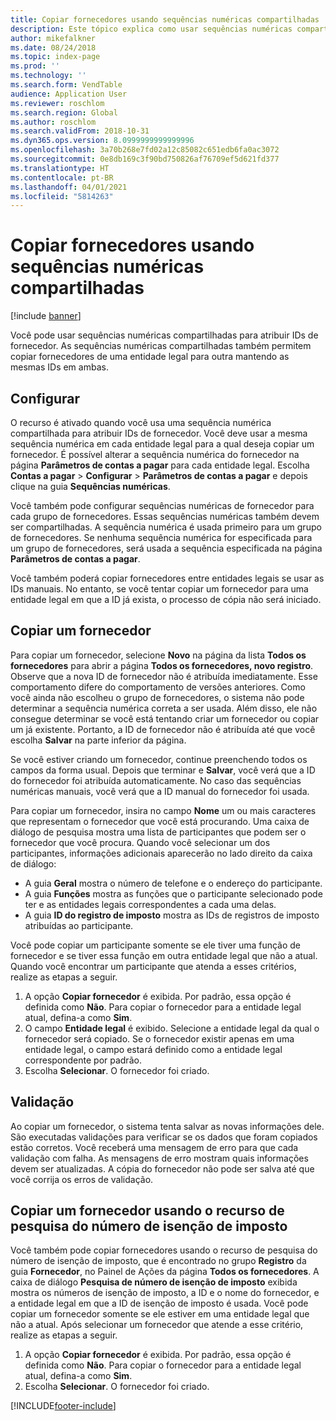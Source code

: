 ```yaml
---
title: Copiar fornecedores usando sequências numéricas compartilhadas
description: Este tópico explica como usar sequências numéricas compartilhadas para copiar um fornecedor para outra entidade legal mantendo a mesma ID.
author: mikefalkner
ms.date: 08/24/2018
ms.topic: index-page
ms.prod: ''
ms.technology: ''
ms.search.form: VendTable
audience: Application User
ms.reviewer: roschlom
ms.search.region: Global
ms.author: roschlom
ms.search.validFrom: 2018-10-31
ms.dyn365.ops.version: 8.0999999999999996
ms.openlocfilehash: 3a70b268e7fd02a12c85082c651edb6fa0ac3072
ms.sourcegitcommit: 0e8db169c3f90bd750826af76709ef5d621fd377
ms.translationtype: HT
ms.contentlocale: pt-BR
ms.lasthandoff: 04/01/2021
ms.locfileid: "5814263"
---
```

# <a name="copy-vendors-by-using-shared-number-sequences"></a>Copiar fornecedores usando sequências numéricas compartilhadas

[!include [banner](../includes/banner.md)]

Você pode usar sequências numéricas compartilhadas para atribuir IDs de fornecedor. As sequências numéricas compartilhadas também permitem copiar fornecedores de uma entidade legal para outra mantendo as mesmas IDs em ambas.

## <a name="setup"></a>Configurar

O recurso é ativado quando você usa uma sequência numérica compartilhada para atribuir IDs de fornecedor. Você deve usar a mesma sequência numérica em cada entidade legal para a qual deseja copiar um fornecedor. É possível alterar a sequência numérica do fornecedor na página **Parâmetros de contas a pagar** para cada entidade legal. Escolha **Contas a pagar** \> **Configurar** \> **Parâmetros de contas a pagar** e depois clique na guia **Sequências numéricas**.

Você também pode configurar sequências numéricas de fornecedor para cada grupo de fornecedores. Essas sequências numéricas também devem ser compartilhadas. A sequência numérica é usada primeiro para um grupo de fornecedores. Se nenhuma sequência numérica for especificada para um grupo de fornecedores, será usada a sequência especificada na página **Parâmetros de contas a pagar**.

Você também poderá copiar fornecedores entre entidades legais se usar as IDs manuais. No entanto, se você tentar copiar um fornecedor para uma entidade legal em que a ID já exista, o processo de cópia não será iniciado.

## <a name="copy-a-vendor"></a>Copiar um fornecedor

Para copiar um fornecedor, selecione **Novo** na página da lista **Todos os fornecedores** para abrir a página **Todos os fornecedores, novo registro**. Observe que a nova ID de fornecedor não é atribuída imediatamente. Esse comportamento difere do comportamento de versões anteriores. Como você ainda não escolheu o grupo de fornecedores, o sistema não pode determinar a sequência numérica correta a ser usada. Além disso, ele não consegue determinar se você está tentando criar um fornecedor ou copiar um já existente. Portanto, a ID de fornecedor não é atribuída até que você escolha **Salvar** na parte inferior da página.

Se você estiver criando um fornecedor, continue preenchendo todos os campos da forma usual. Depois que terminar e **Salvar**, você verá que a ID do fornecedor foi atribuída automaticamente. No caso das sequências numéricas manuais, você verá que a ID manual do fornecedor foi usada.

Para copiar um fornecedor, insira no campo **Nome** um ou mais caracteres que representam o fornecedor que você está procurando. Uma caixa de diálogo de pesquisa mostra uma lista de participantes que podem ser o fornecedor que você procura. Quando você selecionar um dos participantes, informações adicionais aparecerão no lado direito da caixa de diálogo:

- A guia **Geral** mostra o número de telefone e o endereço do participante.
- A guia **Funções** mostra as funções que o participante selecionado pode ter e as entidades legais correspondentes a cada uma delas.
- A guia **ID do registro de imposto** mostra as IDs de registros de imposto atribuídas ao participante.

Você pode copiar um participante somente se ele tiver uma função de fornecedor e se tiver essa função em outra entidade legal que não a atual. Quando você encontrar um participante que atenda a esses critérios, realize as etapas a seguir.

1. A opção **Copiar fornecedor** é exibida. Por padrão, essa opção é definida como **Não**. Para copiar o fornecedor para a entidade legal atual, defina-a como **Sim**. 
2. O campo **Entidade legal** é exibido. Selecione a entidade legal da qual o fornecedor será copiado. Se o fornecedor existir apenas em uma entidade legal, o campo estará definido como a entidade legal correspondente por padrão.
3. Escolha **Selecionar**. O fornecedor foi criado.

## <a name="validation"></a>Validação

Ao copiar um fornecedor, o sistema tenta salvar as novas informações dele. São executadas validações para verificar se os dados que foram copiados estão corretos. Você receberá uma mensagem de erro para que cada validação com falha. As mensagens de erro mostram quais informações devem ser atualizadas. A cópia do fornecedor não pode ser salva até que você corrija os erros de validação.

## <a name="copy-a-vendor-by-using-the-tax-exempt-number-search-feature"></a>Copiar um fornecedor usando o recurso de pesquisa do número de isenção de imposto

Você também pode copiar fornecedores usando o recurso de pesquisa do número de isenção de imposto, que é encontrado no grupo **Registro** da guia **Fornecedor**, no Painel de Ações da página **Todos os fornecedores**. A caixa de diálogo **Pesquisa de número de isenção de imposto** exibida mostra os números de isenção de imposto, a ID e o nome do fornecedor, e a entidade legal em que a ID de isenção de imposto é usada. Você pode copiar um fornecedor somente se ele estiver em uma entidade legal que não a atual. Após selecionar um fornecedor que atende a esse critério, realize as etapas a seguir.

1. A opção **Copiar fornecedor** é exibida. Por padrão, essa opção é definida como **Não**. Para copiar o fornecedor para a entidade legal atual, defina-a como **Sim**.
2. Escolha **Selecionar**. O fornecedor foi criado.


[!INCLUDE[footer-include](../../includes/footer-banner.md)]